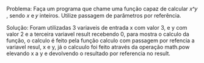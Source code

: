 Problema: Faça um programa que chame uma função capaz de calcular 𝑥^𝑦 , sendo 𝑥 e 𝑦 inteiros. 
Utilize passagem de parâmetros por referência. 

Solução: Foram utilizadas 3 variaveis de entrada x com valor 3, e y com valor 2 e a terceira variavel 
result recebendo 0, para mostra o calculo da função, o calculo é feito pela função calculo com passagem por 
refencia a variavel resul, x e y, já o calcuulo foi feito através da operação math.pow elevando x a y e 
devolvendo o resultado por referencia no result.